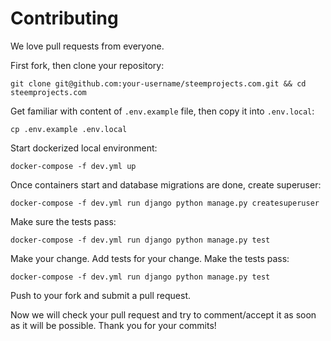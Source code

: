 # Contributing

We love pull requests from everyone.

First fork, then clone your repository:

    git clone git@github.com:your-username/steemprojects.com.git && cd steemprojects.com

Get familiar with content of `.env.example` file, then copy it into `.env.local`:

    cp .env.example .env.local

Start dockerized local environment:

    docker-compose -f dev.yml up

Once containers start and database migrations are done, create superuser:

    docker-compose -f dev.yml run django python manage.py createsuperuser

Make sure the tests pass:

    docker-compose -f dev.yml run django python manage.py test

Make your change. Add tests for your change. Make the tests pass:

    docker-compose -f dev.yml run django python manage.py test

Push to your fork and submit a pull request.

Now we will check your pull request and try to comment/accept it as soon as it will be possible. Thank you for your commits!

